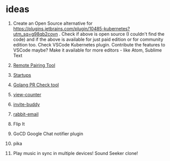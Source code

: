 # ideas

1. Create an Open Source alternative for 
https://plugins.jetbrains.com/plugin/10485-kubernetes?utm_sq=g98qb2covn .
Check if above is open source (I couldn't find the code) and if the
above is available for just paid edition or for community edition too.
Check VSCode Kubernetes plugin. Contribute the features to VSCode
maybe? Make it available for more editors - like Atom, Sublime Text

2. [Remote Pairing Tool](ideas/remote-pairing-tool/remote-pairing-tool.md)

3. [Startups](ideas/startups/startups.md)

4. [Golang PR Check tool](ideas/golang-pr-check/golang-pr-check.md)

5. [view-counter](https://github.com/karuppiah7890/view-counter)

6. [invite-buddy](https://github.com/karuppiah7890/invitebuddy)

7. [rabbit-email](https://github.com/karuppiah7890/rabbit-email)

8. Flip It

9. GoCD Google Chat notifier plugin

10. pika

11. Play music in sync in multiple devices! Sound Seeker clone!
